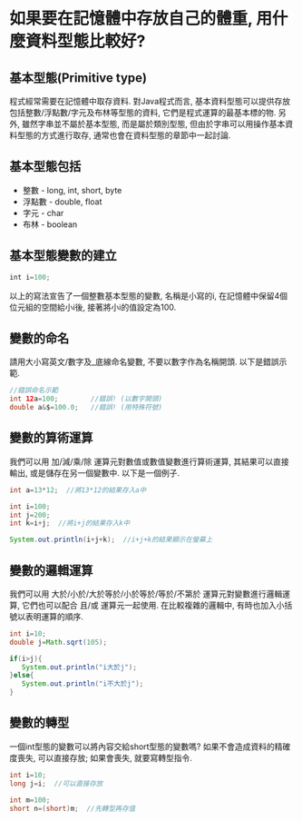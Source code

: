 # 如果要在記憶體中存放自己的體重, 用什麼資料型態比較好?

## 基本型態(Primitive type)
程式經常需要在記憶體中取存資料. 對Java程式而言, 基本資料型態可以提供存放包括整數/浮點數/字元及布林等型態的資料, 它們是程式運算的最基本標的物. 另外, 雖然字串並不屬於基本型態, 而是屬於類別型態, 但由於字串可以用操作基本資料型態的方式進行取存, 通常也會在資料型態的章節中一起討論.


## 基本型態包括
* 整數 - long, int, short, byte
* 浮點數 - double, float
* 字元 - char
* 布林 - boolean


## 基本型態變數的建立
```javascript
int i=100;
```
以上的寫法宣告了一個整數基本型態的變數, 名稱是小寫的i, 在記憶體中保留4個位元組的空間給小i後, 接著將小i的值設定為100.


## 變數的命名
請用大小寫英文/數字及_底線命名變數, 不要以數字作為名稱開頭. 以下是錯誤示範.
```java
//錯誤命名示範
int 12a=100;        //錯誤! (以數字開頭)
double a&$=100.0;   //錯誤! (用特殊符號)
```

## 變數的算術運算
我們可以用 加/減/乘/除 運算元對數值或數值變數進行算術運算, 其結果可以直接輸出, 或是儲存在另一個變數中. 以下是一個例子.
```java
int a=13*12;  //將13*12的結果存入a中

int i=100;
int j=200;
int k=i+j;  //將i+j的結果存入k中

System.out.println(i+j+k);  //i+j+k的結果顯示在螢幕上
```

## 變數的邏輯運算
我們可以用 大於/小於/大於等於/小於等於/等於/不第於 運算元對變數進行邏輯運算, 它們也可以配合 且/或 運算元一起使用. 在比較複雜的邏輯中, 有時也加入小括號以表明運算的順序.
```java
int i=10;
double j=Math.sqrt(105);  

if(i>j){
   System.out.println("i大於j");
}else{
   System.out.println("i不大於j");
}
```


## 變數的轉型
一個int型態的變數可以將內容交給short型態的變數嗎? 如果不會造成資料的精確度喪失, 可以直接存放; 如果會喪失, 就要寫轉型指令.
```java
int i=10;
long j=i;  //可以直接存放

int m=100;
short n=(short)m;  //先轉型再存值
```
